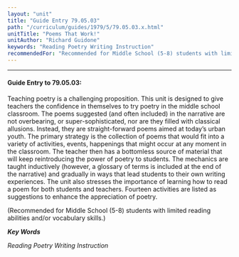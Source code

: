```yaml
---
layout: "unit"
title: "Guide Entry 79.05.03"
path: "/curriculum/guides/1979/5/79.05.03.x.html"
unitTitle: "Poems That Work!"
unitAuthor: "Richard Guidone"
keywords: "Reading Poetry Writing Instruction"
recommendedFor: "Recommended for Middle School (5-8) students with limited reading abilities and/or vocabulary skills."
---
```

<body>
<hr/>
<h4>
Guide Entry to 79.05.03:
</h4>
Teaching poetry is a challenging proposition.  This unit is designed to give teachers the confidence in themselves to try poetry in the middle school classroom.  The poems suggested (and often included) in the narrative are not overbearing, or super-sophisticated, nor are they filled with classical allusions.  Instead, they are straight-forward poems aimed at today’s urban youth.  The primary strategy is the collection of poems that would fit into a variety of activities, events, happenings that might occur at any moment in the classroom.  The teacher then has a bottomless source of material that will keep reintroducing the power of poetry to students.  The mechanics are taught inductively (however, a glossary of terms is included at the end of the narrative) and gradually in ways that lead students to their own writing experiences.  The unit also stresses the importance of learning how to read a poem for both students and teachers.  Fourteen activities are listed as suggestions to enhance the appreciation of poetry.
<p>
(Recommended for Middle School (5-8) students with limited reading abilities and/or vocabulary skills.)
</p>
<p>
<b>
<i>
Key Words
</i>
</b>
<br/>
</p>
<p>
<i>
Reading Poetry Writing Instruction
</i>
</p>
</body>